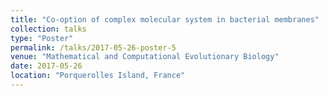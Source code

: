 ```yaml
---
title: "Co‑option of complex molecular system in bacterial membranes"
collection: talks
type: "Poster"
permalink: /talks/2017-05-26-poster-5
venue: "Mathematical and Computational Evolutionary Biology"
date: 2017-05-26
location: "Porquerolles Island, France"
---
```

